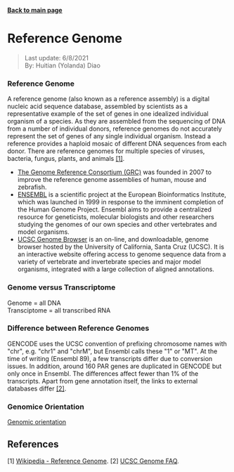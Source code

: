 **[Back to main page](https://yolanda-ht.github.io/BioinformaticsRandomSeed/)**

# Reference Genome
> Last update: 6/8/2021 <br>
> By: Huitian (Yolanda) Diao

### Reference Genome
A reference genome (also known as a reference assembly) is a digital nucleic acid sequence database, assembled by scientists as a representative example of the set of genes in one idealized individual organism of a species. As they are assembled from the sequencing of DNA from a number of individual donors, reference genomes do not accurately represent the set of genes of any single individual organism. Instead a reference provides a haploid mosaic of different DNA sequences from each donor. There are reference genomes for multiple species of viruses, bacteria, fungus, plants, and animals [[1]](#1).

- [The Genome Reference Consortium (GRC)](https://www.ncbi.nlm.nih.gov/grc) was founded in 2007 to improve the reference genome assemblies of human, mouse and zebrafish.
- [ENSEMBL](http://useast.ensembl.org/index.html) is a scientific project at the European Bioinformatics Institute, which was launched in 1999 in response to the imminent completion of the Human Genome Project. Ensembl aims to provide a centralized resource for geneticists, molecular biologists and other researchers studying the genomes of our own species and other vertebrates and model organisms.
- [UCSC Genome Browser](https://genome.ucsc.edu/cgi-bin/hgGateway) is an on-line, and downloadable, genome browser hosted by the University of California, Santa Cruz (UCSC). It is an interactive website offering access to genome sequence data from a variety of vertebrate and invertebrate species and major model organisms, integrated with a large collection of aligned annotations.

### Genome versus Transcriptome
Genome = all DNA <br>
Transciptome = all transcribed RNA

### Difference between Reference Genomes
GENCODE uses the UCSC convention of prefixing chromosome names with "chr", e.g. "chr1" and "chrM", but Ensembl calls these "1" or "MT". At the time of writing (Ensembl 89), a few transcripts differ due to conversion issues. In addition, around 160 PAR genes are duplicated in GENCODE but only once in Ensembl. The differences affect fewer than 1% of the transcripts. Apart from gene annotation itself, the links to external databases differ [[2]](#2). 

### Genomice Orientation
[Genomic orientation](http://www.imgt.org/IMGTindex/genomicOrientation.php)


## References
<a id="1">[1]</a> 
[Wikipedia - Reference Genome](https://en.wikipedia.org/wiki/Reference_genome).
<a id="2">[2]</a> 
[UCSC Genome FAQ](https://genome.ucsc.edu/FAQ/FAQgenes.html#ens).

